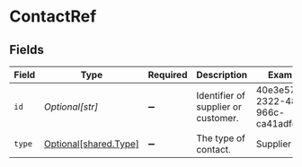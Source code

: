 # ContactRef


## Fields

| Field                                                | Type                                                 | Required                                             | Description                                          | Example                                              |
| ---------------------------------------------------- | ---------------------------------------------------- | ---------------------------------------------------- | ---------------------------------------------------- | ---------------------------------------------------- |
| `id`                                                 | *Optional[str]*                                      | :heavy_minus_sign:                                   | Identifier of supplier or customer.                  | 40e3e57c-2322-4898-966c-ca41adfd23fd                 |
| `type`                                               | [Optional[shared.Type]](../../models/shared/type.md) | :heavy_minus_sign:                                   | The type of contact.                                 | Supplier                                             |